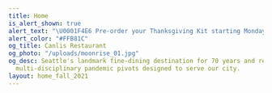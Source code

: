 ```yaml
---
title: Home
is_alert_shown: true
alert_text: "\U0001F4E6 Pre-order your Thanksgiving Kit starting Monday at Noon! \U0001F983"
alert_color: "#FFB81C"
og_title: Canlis Restaurant
og_photo: "/uploads/moonrise_01.jpg"
og_desc: Seattle's landmark fine-dining destination for 70 years and recent home to
  multi-disciplinary pandemic pivots designed to serve our city.
layout: home_fall_2021
---
```


